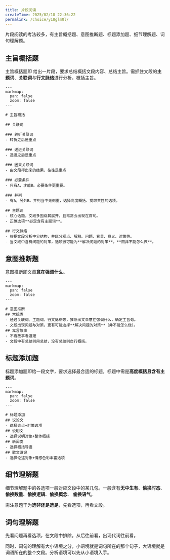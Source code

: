 ```yaml
---
title: 片段阅读
createTime: 2025/02/18 22:36:22
permalink: /choice/y18glm0l/
---
```


片段阅读的考法较多，有主旨概括题、意图推断题、标题添加题、细节理解题、词句理解题。

## 主旨概括题

主旨概括题即 给出一片段，要求总结概括文段内容、总结主旨。需抓住文段的**主题词**、**关联词**与**行文脉络**进行分析，概括主旨。

```markmap
---
markmap:
  pan: false
  zoom: false
---

# 主旨概括

## 关联词

### 转折关联词
- 转折之后是重点

### 递进关联词
- 递进之后是重点

### 因果关联词
- 由文段得出来的结果，往往是重点

### 必要条件
- 只有A，才能B。必要条件更重要。

### 并列
- 有A，另外B。并列当中无侧重，选择高度概括、提取共性的选项。

## 主题词
- 核心话题，文段多围绕其展开，且常常会出现在首句。
- 正确选项**必定含有主题词**。

## 行文脉络
- 根据文段分析中分结构，并区分观点、解释、问题、背景、意义、对策等。
- 当文段中含有问题的对策，选项很可能为**解决问题的对策**，**而非不能怎么做**。

```

## 意图推断题
意图推断即文章**意在强调什么**。

```markmap
---
markmap:
  pan: false
  zoom: false
---

# 意图推断
## 常规类
- 通过关联词、主题词、行文脉络等，推断出文章意在强调什么，确定主旨句。
- 文段出现问题与对策，更有可能选择**解决问题的对策**（非不能怎么做）。
## 寓言故事
- 不看故事看道理
- 文段中有总结则用总结，没有总结则自行概括。
```

## 标题添加题
标题添加题即给一段文字，要求选择最合适的标题，标题中需是**高度概括且含有主题词**。

```markmap
---
markmap:
  pan: false
  zoom: false
---

# 标题添加
## 议论文
- 选择论点+对策选项
## 说明文
- 选择说明对象+整体概括
## 新闻类
- 选择概括导语
## 散文游记
- 选择论述对象+情感色彩丰富选项
```

## 细节理解题
细节理解题中的各选项一般对应文段中的某几句。一般含有**无中生有**、**偷换时态**、**偷换数量**、**偷换逻辑**、**偷换概念**、
**偷换语气**。

需注意题干为**选非还是选是**，先看选项，再看文段。

## 词句理解题
先看问题再看选项，在文段中排除。从后往前看，出现代词往前看。

同时，词句的理解有大小语境之分，小语境就是词句所在的那个句子，大语境就是词语所在的整个文段。分析语境可以先从小语境入手。
